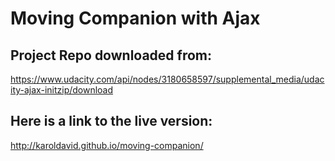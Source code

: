 # Moving Companion with Ajax
## Project Repo downloaded from:
https://www.udacity.com/api/nodes/3180658597/supplemental_media/udacity-ajax-initzip/download
## Here is a link to the live version:
http://karoldavid.github.io/moving-companion/
